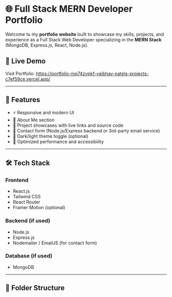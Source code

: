 # 🌐 Full Stack MERN Developer Portfolio

Welcome to my **portfolio website** built to showcase my skills, projects, and experience as a Full Stack Web Developer specializing in the **MERN Stack** (MongoDB, Express.js, React, Node.js).

## 🔗 Live Demo

Visit Portfolio:  https://portfolio-mq74zvpkf-vaibhav-patels-projects-c7ef59ce.vercel.app/

---

## 📌 Features

- ⚡ Responsive and modern UI
- 🧠 About Me section
- 💼 Project showcases with live links and source code
- 📧 Contact form (Node.js/Express backend or 3rd-party email service)
- 🌙 Dark/light theme toggle (optional)
- 🚀 Optimized performance and accessibility

---

## 🛠️ Tech Stack

### Frontend

- React.js
- Tailwind CSS
- React Router
- Framer Motion (optional)

### Backend (if used)

- Node.js
- Express.js
- Nodemailer / EmailJS (for contact form)

### Database (if used)

- MongoDB

---

## 📁 Folder Structure

